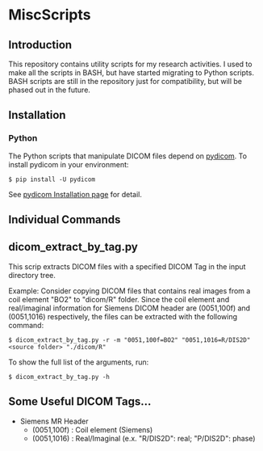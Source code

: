 MiscScripts
===========

Introduction
------------
This repository contains utility scripts for my research activities. I used to make all the scripts in BASH, but have started migrating to Python scripts. BASH scripts are still in the repository just for compatibility, but will be phased out in the future.

Installation
------------

### Python
The Python scripts that manipulate DICOM files depend on [pydicom](https://pydicom.github.io/). To install pydicom in your environment:

~~~~
$ pip install -U pydicom
~~~~

See [pydicom Installation page](https://pydicom.github.io/pydicom/stable/getting_started.html#installing) for detail.


Individual Commands
-------------------

## dicom_extract_by_tag.py

This scrip extracts DICOM files with a specified DICOM Tag in the input directory tree.

Example: Consider copying DICOM files that contains real images from a coil element "BO2" to "dicom/R" folder. Since the coil element and real/imaginal information for Siemens DICOM header are (0051,100f) and (0051,1016) respectively, the files can be extracted with the following command:

~~~~
$ dicom_extract_by_tag.py -r -m "0051,100f=BO2" "0051,1016=R/DIS2D" <source folder> "./dicom/R"
~~~~

To show the full list of the arguments, run:

~~~~
$ dicom_extract_by_tag.py -h
~~~~


Some Useful DICOM Tags...
-------------------------

- Siemens MR Header
  - (0051,100f) : Coil element (Siemens)
  - (0051,1016) : Real/Imaginal (e.x. "R/DIS2D": real; "P/DIS2D": phase)
